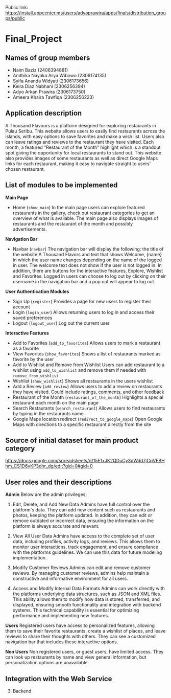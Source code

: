 Public link: https://install.appcenter.ms/users/adyoprawira/apps/finals/distribution_groups/public

# Final_Project

## **Names of group members**

- Naim Baziz (2406394881)
- Andhika Nayaka Arya Wibowo (2306174135)
- Syifa Ananda Widyati (2306173656)
- Keira Diaz Nabhani (2306256394)
- Adyo Arkan Prawira (2306173750)
- Ameera Khaira Tawfiqa (2306256223)

## **Application description**

A Thousand Flavours is a platform designed for exploring restaurants in Pulau Seribu. This website allows users to easily find restaurants across the islands, with easy options to save favorites and make a wish list. Users also can leave ratings and reviews to the restaurant they have visited. Each month, a featured "Restaurant of the Month" highlight which is a standout spot giving the opportunity for local restaurants to stand out. This website also provides images of some restaurants as well as direct Google Maps links for each restaurant, making it easy to navigate straight to users' chosen restaurant.

## **List of modules to be implemented**

**Main Page**

- Home (`show_main`)
  In the main page users can explore featured restaurants in the gallery, check out restaurant categories to get an overview of what is available. The main page also displays images of restaurants and the restaurant of the month and possibly advertisements.

**Navigation Bar**

- Navbar (`navbar`)
  The navigation bar will display the following: the title of the website A Thousand Flavors and text that shows Welcome, {name} in which the user name changes depending on the name of the logged in user. The welcome text does not show if the user is not logged in. In addition, there are buttons for the interactive features, Explore, Wishlist and Favorites.
  Logged in users can choose to log out by clicking on their username in the navigation bar and a pop out will appear to log out.

**User Authentication Modules**

- Sign Up (`register`)
  Provides a page for new users to register their account
- Login (`login_user`)
  Allows returning users to log in and access their saved preferences
- Logout (`logout_user`)
  Log out the current user

**Interactive Features**

- Add to Favorites (`add_to_favorites`)
  Allows users to mark a restaurant as a favorite
- View Favorites (`show_favorites`)
  Shows a list of restaurants marked as favorite by the user
- Add to Wishlist and Remove from Wishlist
  Users can add restaurant to a wishlist using `add_to_wishlist` and remove them if needed with `remove_from_wishlist`
- Wishlist (`show_wishlist`)
  Shows all restaurants in the users wishlist
- Add a Review (`add_review`)
  Allows users to add a review on restaurants they have visited. Could include ratings, comments, and other feedback
- Restaurant of the Month (`restaurant_of_the_month`)
  Highlights a special restaurant each month on the main page
- Search Restaurants (`search_restaurant`)
  Allows users to find restaurants by typing in the restaurants name
- Google Maps location redirect (`redirect_to_google_maps`)
  Open Google Maps with directions to a specific restaurant directly from the site

## **Source of initial dataset for main product category**

https://docs.google.com/spreadsheets/d/15E1xJK2QDuCy3dWdd7jCqVFBHhm_CS1D6vKP3dhr_dg/edit?gid=0#gid=0

## **User roles and their descriptions**

**Admin**
Below are the admin privileges;

1. Edit, Delete, and Add New Data
   Admins have full control over the platform's data. They can add new content such as restaurants and photos, keeping the platform updated. In addition, they can edit or remove outdated or incorrect data, ensuring the information on the platform is always accurate and relevant.

2. View All User Data
   Admins have access to the complete set of user data, including profiles, activity logs, and reviews. This allows them to monitor user interactions, track engagement, and ensure compliance with the platforms guidelines. We can use this data for future modeling implementation.

3. Modify Customer Reviews
   Admins can edit and remove customer reviews. By managing customer reviews, admins help maintain a constructive and informative environment for all users.

4. Access and Modify Internal Data Formats
   Admins can work directly with the platforms underlying data structures, such as JSON and XML files. This ability allows them to modify how data is stored, transferred, and displayed, ensuring smooth functionality and integration with backend systems. This technical capability is essential for optimizing performance and implementing new features.

**Users**
Registered users have access to personalized features, allowing them to save their favorite restaurants, create a wishlist of places, and leave reviews to share their thoughts with others. They can see a customized navigation bar that includes these interactive options.

**Non Users**
Non registered users, or guest users, have limited access. They can look up restaurants by name and view general information, but personalization options are unavailable.

## **Integration with the Web Service**

3. Backend
